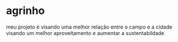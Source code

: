 # agrinho
meu projeto é visando uma melhor relação entre o campo e a cidade visando um melhor aproveitamento e aumentar a sustentabildade 
